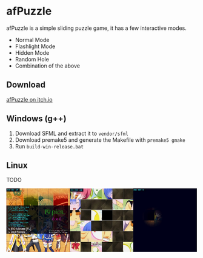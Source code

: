 # afPuzzle
afPuzzle is a simple sliding puzzle game, it has a few interactive modes.
* Normal Mode
* Flashlight Mode
* Hidden Mode
* Random Hole
* Combination of the above

## Download
[afPuzzle on itch.io](https://afmika.itch.io/afpuzzle)

## Windows (g++)
1. Download SFML and extract it to `vendor/sfml`
2. Download premake5 and generate the Makefile with `premake5 gmake`
3. Run `build-win-release.bat`

## Linux
TODO

![alt text](cover/cover.png)
